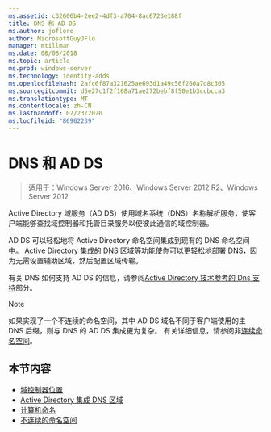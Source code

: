 ```yaml
---
ms.assetid: c32606b4-2ee2-4df3-a704-8ac6723e188f
title: DNS 和 AD DS
ms.author: joflore
author: MicrosoftGuyJFlo
manager: mtillman
ms.date: 08/08/2018
ms.topic: article
ms.prod: windows-server
ms.technology: identity-adds
ms.openlocfilehash: 2afc6f87a321625ae693d1a49c56f260a7d8c305
ms.sourcegitcommit: d5e27c1f2f168a71ae272bebf8f50e1b3ccbcca3
ms.translationtype: MT
ms.contentlocale: zh-CN
ms.lasthandoff: 07/23/2020
ms.locfileid: "86962239"
---
```

# <a name="dns-and-ad-ds"></a>DNS 和 AD DS

> 适用于：Windows Server 2016、Windows Server 2012 R2、Windows Server 2012

Active Directory 域服务（AD DS）使用域名系统（DNS）名称解析服务，使客户端能够查找域控制器和托管目录服务以便彼此通信的域控制器。

AD DS 可以轻松地将 Active Directory 命名空间集成到现有的 DNS 命名空间中。 Active Directory 集成的 DNS 区域等功能使你可以更轻松地部署 DNS，因为无需设置辅助区域，然后配置区域传输。

有关 DNS 如何支持 AD DS 的信息，请参阅[Active Directory 技术参考的 Dns 支持](/previous-versions/windows/it-pro/windows-server-2003/cc781627(v=ws.10))部分。

> [!NOTE]
> 如果实现了一个不连续的命名空间，其中 AD DS 域名不同于客户端使用的主 DNS 后缀，则与 DNS 的 AD DS 集成更为复杂。 有关详细信息，请参阅非[连续命名空间](Disjoint-Namespace.md)。

## <a name="in-this-section"></a>本节内容

- [域控制器位置](Domain-Controller-Location.md)
- [Active Directory 集成 DNS 区域](Active-Directory-Integrated-DNS-Zones.md)
- [计算机命名](Computer-Naming.md)
- [不连续的命名空间](Disjoint-Namespace.md)
